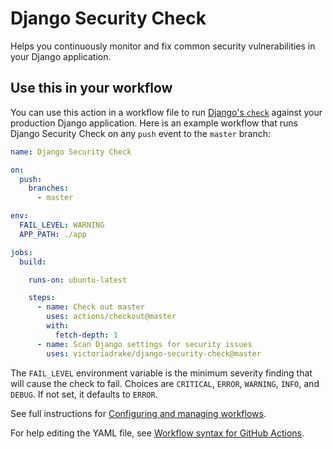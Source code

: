 # Django Security Check

Helps you continuously monitor and fix common security vulnerabilities in your Django application.

## Use this in your workflow

You can use this action in a workflow file to run [Django's `check`](https://docs.djangoproject.com/en/3.0/ref/django-admin/#check) against your production Django application. Here is an example workflow that runs Django Security Check on any `push` event to the `master` branch:

```yml
name: Django Security Check

on:
  push:
    branches:
      - master

env:
  FAIL_LEVEL: WARNING
  APP_PATH: ./app

jobs:
  build:

    runs-on: ubuntu-latest

    steps:
      - name: Check out master
        uses: actions/checkout@master
        with:
          fetch-depth: 1
      - name: Scan Django settings for security issues
        uses: victoriadrake/django-security-check@master
```

The `FAIL_LEVEL` environment variable is the minimum severity finding that will cause the check to fail. Choices are `CRITICAL`, `ERROR`, `WARNING`, `INFO`, and `DEBUG`. If not set, it defaults to `ERROR`.

See full instructions for [Configuring and managing workflows](https://help.github.com/en/actions/configuring-and-managing-workflows).

For help editing the YAML file, see [Workflow syntax for GitHub Actions](https://help.github.com/en/actions/automating-your-workflow-with-github-actions/workflow-syntax-for-github-actions).
